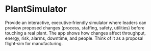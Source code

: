 # PlantSimulator
Provide an interactive, executive‑friendly simulator where leaders can preview proposed changes (process, staffing, safety, utilities) before touching a real plant. The app shows how changes affect throughput, energy, risk, alarms, downtime, and people. Think of it as a proposal flight‑sim for manufacturing.
